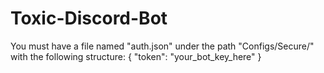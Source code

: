 # Toxic-Discord-Bot

You must have a file named "auth.json" under the path "Configs/Secure/" with the following structure:
{
  "token": "your_bot_key_here"
}
